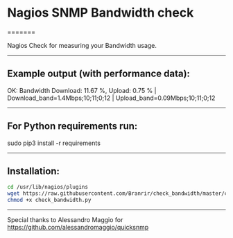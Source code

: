 # Nagios SNMP Bandwidth check
=======

Nagios Check for measuring your Bandwidth usage.

-------
## Example output (with performance data):

OK: Bandwidth Download: 11.67 %, Upload: 0.75 % | Download_band=1.4Mbps;10;11;0;12 | Upload_band=0.09Mbps;10;11;0;12

-------
## For Python requirements run:

sudo pip3 install -r requirements

---------
## Installation:

```bash
cd /usr/lib/nagios/plugins
wget https://raw.githubusercontent.com/Branrir/check_bandwidth/master/check_bandwidth.py
chmod +x check_bandwidth.py
```







-------
Special thanks to Alessandro Maggio for https://github.com/alessandromaggio/quicksnmp
